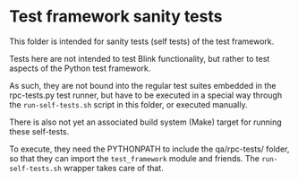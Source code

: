 Test framework sanity tests
===========================

This folder is intended for sanity tests (self tests) of the test framework.

Tests here are not intended to test Blink functionality, but rather to
test aspects of the Python test framework.

As such, they are not bound into the regular test suites embedded  in the
rpc-tests.py test runner, but have to be executed in a special way through
the `run-self-tests.sh` script in this folder, or executed manually.

There is also not yet an associated build system (Make) target for running
these self-tests.

To execute, they need the PYTHONPATH to include the qa/rpc-tests/ folder,
so that they can import the `test_framework` module and friends.
The `run-self-tests.sh` wrapper takes care of that.
